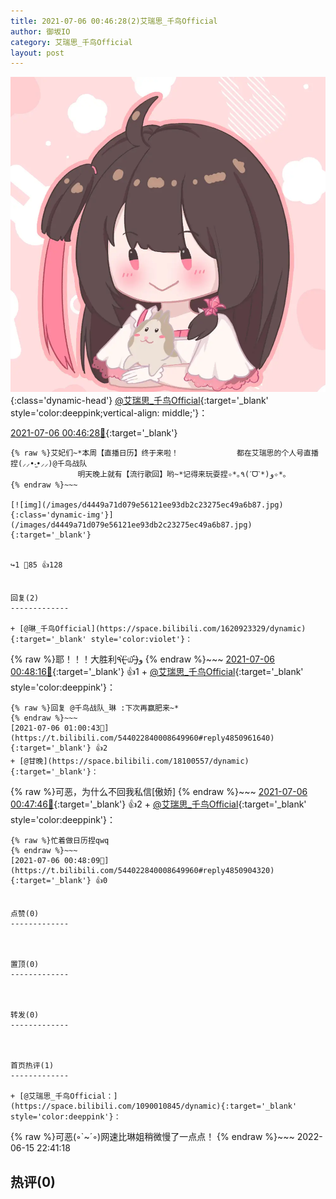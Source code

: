 ```yaml
---
title: 2021-07-06 00:46:28(2)艾瑞思_千鸟Official
author: 御坂IO
category: 艾瑞思_千鸟Official
layout: post
---
```


![img](/images/7e08840c56f251de28bdf766b647bd5fe9a5d50a.jpg){:class='dynamic-head'}
[@艾瑞思_千鸟Official](https://space.bilibili.com/1090010845/dynamic){:target='_blank' style='color:deeppink;vertical-align: middle;'}：

[2021-07-06 00:46:28🔗](https://t.bilibili.com/544022840008649960){:target='_blank'}

~~~
{% raw %}艾妃们~*本周【直播日历】终于来啦！             都在艾瑞思的个人号直播捏(⸝⸝•‧̫•⸝⸝)@千鸟战队 
               明天晚上就有【流行歌回】哟~*记得来玩耍捏✧*｡٩(ˊᗜˋ*)و✧*｡
{% endraw %}~~~

[![img](/images/d4449a71d079e56121ee93db2c23275ec49a6b87.jpg){:class='dynamic-img'}](/images/d4449a71d079e56121ee93db2c23275ec49a6b87.jpg){:target='_blank'}


↪️1 💬85 👍128


回复(2)
-------------

+ [@琳_千鸟Official](https://space.bilibili.com/1620923329/dynamic){:target='_blank' style='color:violet'}：
~~~
{% raw %}耶！！！大胜利٩(˃̶͈̀௰˂̶͈́)و
{% endraw %}~~~
[2021-07-06 00:48:16🔗](https://t.bilibili.com/544022840008649960#reply4850899962){:target='_blank'} 👍1
    + [@艾瑞思_千鸟Official](https://space.bilibili.com/1090010845/dynamic){:target='_blank' style='color:deeppink'}：
~~~
{% raw %}回复 @千鸟战队_琳 :下次再赢肥来~*
{% endraw %}~~~
[2021-07-06 01:00:43🔗](https://t.bilibili.com/544022840008649960#reply4850961640){:target='_blank'} 👍2
+ [@甘晚](https://space.bilibili.com/18100557/dynamic){:target='_blank'}：
~~~
{% raw %}可恶，为什么不回我私信[傲娇]
{% endraw %}~~~
[2021-07-06 00:47:46🔗](https://t.bilibili.com/544022840008649960#reply4850906383){:target='_blank'} 👍2
    + [@艾瑞思_千鸟Official](https://space.bilibili.com/1090010845/dynamic){:target='_blank' style='color:deeppink'}：
~~~
{% raw %}忙着做日历捏qwq
{% endraw %}~~~
[2021-07-06 00:48:09🔗](https://t.bilibili.com/544022840008649960#reply4850904320){:target='_blank'} 👍0


点赞(0)
-------------



置顶(0)
-------------



转发(0)
-------------



首页热评(1)
-------------

+ [@艾瑞思_千鸟Official：](https://space.bilibili.com/1090010845/dynamic){:target='_blank' style='color:deeppink'}：
~~~
{% raw %}可恶(◦`~´◦)网速比琳姐稍微慢了一点点！
{% endraw %}~~~
2022-06-15 22:41:18


热评(0)
-------------




